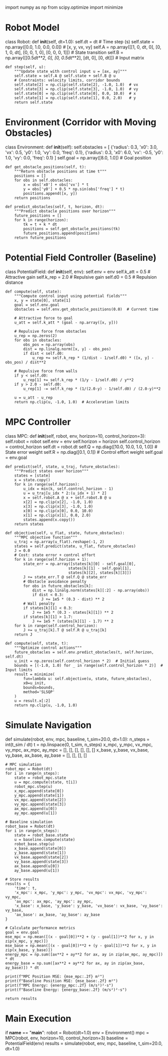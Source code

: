 import numpy as np
from scipy.optimize import minimize

# Robot Model
class Robot:
    def __init__(self, dt=1.0):
        self.dt = dt  # Time step (s)
        self.state = np.array([0.0, 1.0, 0.0, 0.0])  # [x, y, vx, vy]
        self.A = np.array([[1, 0, dt, 0],
                          [0, 1, 0, dt],
                          [0, 0, 1, 0],
                          [0, 0, 0, 1]])  # State transition
        self.B = np.array([[0.5*dt**2, 0],
                          [0, 0.5*dt**2],
                          [dt, 0],
                          [0, dt]])  # Input matrix

    def step(self, u):
        """Update state with control input u = [ax, ay]"""
        self.state = self.A @ self.state + self.B @ u
        # Constraints: velocity limits, corridor bounds
        self.state[2] = np.clip(self.state[2], -1.0, 1.0)  # vx
        self.state[3] = np.clip(self.state[3], -1.0, 1.0)  # vy
        self.state[0] = np.clip(self.state[0], 0.0, 10.0)  # x
        self.state[1] = np.clip(self.state[1], 0.0, 2.0)   # y
        return self.state

# Environment (Corridor with Moving Obstacles)
class Environment:
    def __init__(self):
        self.obstacles = [
            {'radius': 0.3, 'x0': 3.0, 'vx': 0.5, 'y0': 1.0, 'vy': 0.0, 'freq': 0.1},
            {'radius': 0.3, 'x0': 6.0, 'vx': -0.5, 'y0': 1.0, 'vy': 0.0, 'freq': 0.1}
        ]
        self.goal = np.array([8.0, 1.0])  # Goal position

    def get_obstacle_positions(self, t):
        """Return obstacle positions at time t"""
        positions = []
        for obs in self.obstacles:
            x = obs['x0'] + obs['vx'] * t
            y = obs['y0'] + 0.5 * np.sin(obs['freq'] * t)
            positions.append([x, y])
        return positions

    def predict_obstacles(self, t, horizon, dt):
        """Predict obstacle positions over horizon"""
        future_positions = []
        for k in range(horizon):
            tk = t + k * dt
            positions = self.get_obstacle_positions(tk)
            future_positions.append(positions)
        return future_positions

# Potential Field Controller (Baseline)
class PotentialField:
    def __init__(self, env):
        self.env = env
        self.k_att = 0.5  # Attractive gain
        self.k_rep = 2.0  # Repulsive gain
        self.d0 = 0.5     # Repulsion distance

    def compute(self, state):
        """Compute control input using potential fields"""
        x, y = state[0], state[1]
        goal = self.env.goal
        obstacles = self.env.get_obstacle_positions(0.0)  # Current time
        
        # Attractive force to goal
        u_att = self.k_att * (goal - np.array([x, y]))
        
        # Repulsive force from obstacles
        u_rep = np.zeros(2)
        for obs in obstacles:
            obs_pos = np.array(obs)
            dist = np.linalg.norm([x, y] - obs_pos)
            if dist < self.d0:
                u_rep += self.k_rep * (1/dist - 1/self.d0) * ([x, y] - obs_pos) / dist**2
        
        # Repulsive force from walls
        if y < self.d0:
            u_rep[1] += self.k_rep * (1/y - 1/self.d0) / y**2
        if y > 2.0 - self.d0:
            u_rep[1] -= self.k_rep * (1/(2.0-y) - 1/self.d0) / (2.0-y)**2
        
        u = u_att - u_rep
        return np.clip(u, -1.0, 1.0)  # Acceleration limits

# MPC Controller
class MPC:
    def __init__(self, robot, env, horizon=10, control_horizon=3):
        self.robot = robot
        self.env = env
        self.horizon = horizon
        self.control_horizon = control_horizon
        self.dt = robot.dt
        self.Q = np.diag([10.0, 10.0, 1.0, 1.0])  # State error weight
        self.R = np.diag([0.1, 0.1])              # Control effort weight
        self.goal = env.goal

    def predict(self, state, u_traj, future_obstacles):
        """Predict states over horizon"""
        states = [state]
        x = state.copy()
        for k in range(self.horizon):
            u_idx = min(k, self.control_horizon - 1)
            u = u_traj[u_idx * 2:(u_idx + 1) * 2]
            x = self.robot.A @ x + self.robot.B @ u
            x[2] = np.clip(x[2], -1.0, 1.0)
            x[3] = np.clip(x[3], -1.0, 1.0)
            x[0] = np.clip(x[0], 0.0, 10.0)
            x[1] = np.clip(x[1], 0.0, 2.0)
            states.append(x.copy())
        return states

    def objective(self, u_flat, state, future_obstacles):
        """MPC objective function"""
        u_traj = np.array(u_flat).reshape(-1, 2)
        states = self.predict(state, u_flat, future_obstacles)
        J = 0.0
        # Cost: state error + control effort
        for k in range(self.horizon + 1):
            state_err = np.array([states[k][0] - self.goal[0], 
                                states[k][1] - self.goal[1], 
                                states[k][2], states[k][3]])
            J += state_err.T @ self.Q @ state_err
            # Obstacle avoidance penalty
            for obs in future_obstacles[k]:
                dist = np.linalg.norm(states[k][:2] - np.array(obs))
                if dist < 0.3:
                    J += 1e5 * (0.3 - dist) ** 2
            # Wall penalty
            if states[k][1] < 0.3:
                J += 1e5 * (0.3 - states[k][1]) ** 2
            if states[k][1] > 1.7:
                J += 1e5 * (states[k][1] - 1.7) ** 2
        for k in range(self.control_horizon):
            J += u_traj[k].T @ self.R @ u_traj[k]
        return J

    def compute(self, state, t):
        """Optimize control actions"""
        future_obstacles = self.env.predict_obstacles(t, self.horizon, self.dt)
        u_init = np.zeros(self.control_horizon * 2)  # Initial guess
        bounds = [(-1.0, 1.0) for _ in range(self.control_horizon * 2)]  # Input limits
        result = minimize(
            fun=lambda u: self.objective(u, state, future_obstacles),
            x0=u_init,
            bounds=bounds,
            method='SLSQP'
        )
        u = result.x[:2]
        return np.clip(u, -1.0, 1.0)

# Simulate Navigation
def simulate(robot, env, mpc, baseline, t_sim=20.0, dt=1.0):
    n_steps = int(t_sim / dt)
    t = np.linspace(0, t_sim, n_steps)
    x_mpc, y_mpc, vx_mpc, vy_mpc, ax_mpc, ay_mpc = [], [], [], [], [], []
    x_base, y_base, vx_base, vy_base, ax_base, ay_base = [], [], [], []
    
    # MPC simulation
    robot_mpc = Robot(dt)
    for i in range(n_steps):
        state = robot_mpc.state
        u = mpc.compute(state, t[i])
        robot_mpc.step(u)
        x_mpc.append(state[0])
        y_mpc.append(state[1])
        vx_mpc.append(state[2])
        vy_mpc.append(state[3])
        ax_mpc.append(u[0])
        ay_mpc.append(u[1])
    
    # Baseline simulation
    robot_base = Robot(dt)
    for i in range(n_steps):
        state = robot_base.state
        u = baseline.compute(state)
        robot_base.step(u)
        x_base.append(state[0])
        y_base.append(state[1])
        vx_base.append(state[2])
        vy_base.append(state[3])
        ax_base.append(u[0])
        ay_base.append(u[1])
    
    # Store results
    results = {
        'time': t,
        'x_mpc': x_mpc, 'y_mpc': y_mpc, 'vx_mpc': vx_mpc, 'vy_mpc': vy_mpc,
        'ax_mpc': ax_mpc, 'ay_mpc': ay_mpc,
        'x_base': x_base, 'y_base': y_base, 'vx_base': vx_base, 'vy_base': vy_base,
        'ax_base': ax_base, 'ay_base': ay_base
    }
    
    # Calculate performance metrics
    goal = env.goal
    mse_mpc = np.mean([(x - goal[0])**2 + (y - goal[1])**2 for x, y in zip(x_mpc, y_mpc)])
    mse_base = np.mean([(x - goal[0])**2 + (y - goal[1])**2 for x, y in zip(x_base, y_base)])
    energy_mpc = np.sum([ax**2 + ay**2 for ax, ay in zip(ax_mpc, ay_mpc)]) * dt
    energy_base = np.sum([ax**2 + ay**2 for ax, ay in zip(ax_base, ay_base)]) * dt
    
    print(f"MPC Position MSE: {mse_mpc:.2f} m²")
    print(f"Baseline Position MSE: {mse_base:.2f} m²")
    print(f"MPC Energy: {energy_mpc:.2f} (m/s²)²·s")
    print(f"Baseline Energy: {energy_base:.2f} (m/s²)²·s")
    
    return results

# Main Execution
if __name__ == "__main__":
    robot = Robot(dt=1.0)
    env = Environment()
    mpc = MPC(robot, env, horizon=10, control_horizon=3)
    baseline = PotentialField(env)
    results = simulate(robot, env, mpc, baseline, t_sim=20.0, dt=1.0)
